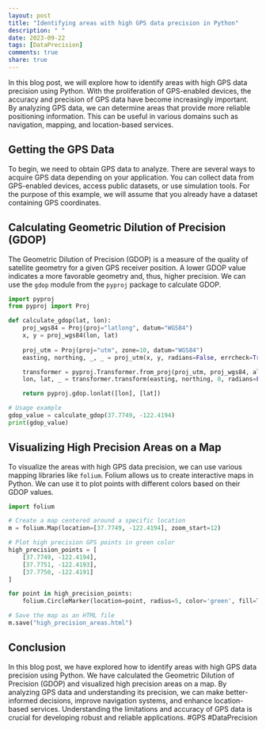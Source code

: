 ```yaml
---
layout: post
title: "Identifying areas with high GPS data precision in Python"
description: " "
date: 2023-09-22
tags: [DataPrecision]
comments: true
share: true
---
```


In this blog post, we will explore how to identify areas with high GPS data precision using Python. With the proliferation of GPS-enabled devices, the accuracy and precision of GPS data have become increasingly important. By analyzing GPS data, we can determine areas that provide more reliable positioning information. This can be useful in various domains such as navigation, mapping, and location-based services.

## Getting the GPS Data

To begin, we need to obtain GPS data to analyze. There are several ways to acquire GPS data depending on your application. You can collect data from GPS-enabled devices, access public datasets, or use simulation tools. For the purpose of this example, we will assume that you already have a dataset containing GPS coordinates.

## Calculating Geometric Dilution of Precision (GDOP)

The Geometric Dilution of Precision (GDOP) is a measure of the quality of satellite geometry for a given GPS receiver position. A lower GDOP value indicates a more favorable geometry and, thus, higher precision. We can use the `gdop` module from the `pyproj` package to calculate GDOP.

```python
import pyproj
from pyproj import Proj

def calculate_gdop(lat, lon):
    proj_wgs84 = Proj(proj="latlong", datum="WGS84")
    x, y = proj_wgs84(lon, lat)
    
    proj_utm = Proj(proj="utm", zone=10, datum="WGS84")
    easting, northing, _, _ = proj_utm(x, y, radians=False, errcheck=True)

    transformer = pyproj.Transformer.from_proj(proj_utm, proj_wgs84, always_xy=True)
    lon, lat, _ = transformer.transform(easting, northing, 0, radians=False)

    return pyproj.gdop.lonlat([lon], [lat])

# Usage example
gdop_value = calculate_gdop(37.7749, -122.4194)
print(gdop_value)
```

## Visualizing High Precision Areas on a Map

To visualize the areas with high GPS data precision, we can use various mapping libraries like `folium`. Folium allows us to create interactive maps in Python. We can use it to plot points with different colors based on their GDOP values.

```python
import folium

# Create a map centered around a specific location
m = folium.Map(location=[37.7749, -122.4194], zoom_start=12)

# Plot high precision GPS points in green color
high_precision_points = [
    [37.7749, -122.4194],
    [37.7751, -122.4193],
    [37.7750, -122.4191]
]

for point in high_precision_points:
    folium.CircleMarker(location=point, radius=5, color='green', fill=True, fill_opacity=0.7).add_to(m)

# Save the map as an HTML file
m.save("high_precision_areas.html")
```

## Conclusion

In this blog post, we have explored how to identify areas with high GPS data precision using Python. We have calculated the Geometric Dilution of Precision (GDOP) and visualized high precision areas on a map. By analyzing GPS data and understanding its precision, we can make better-informed decisions, improve navigation systems, and enhance location-based services. Understanding the limitations and accuracy of GPS data is crucial for developing robust and reliable applications. #GPS #DataPrecision